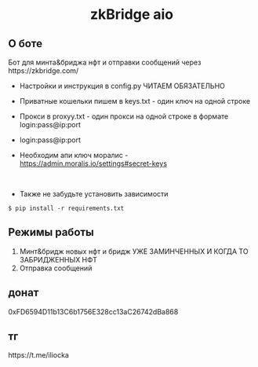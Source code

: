 <h1 align="center">zkBridge aio</h1>

<h2>О боте</h2>
Бот для минта&бриджа нфт и отправки сообщений через https://zkbridge.com/</br>


* Настройки и инструкция в config.py ЧИТАЕМ ОБЯЗАТЕЛЬНО

* Приватные кошельки пишем в keys.txt - один ключ на одной строке </br>

* Прокси в proxyy.txt - один прокси на одной строке  в формате login:pass@ip:port</br>

* login:pass@ip:port</br>

* Необходим апи ключ моралис - https://admin.moralis.io/settings#secret-keys
 </br>

* Также не забудьте установить зависимости 

<pre><code>$ pip install -r requirements.txt</code></pre>


<h2>Режимы работы</h2>

1. Минт&бридж новых нфт и бридж УЖЕ ЗАМИНЧЕННЫХ И КОГДА ТО ЗАБРИДЖЕННЫХ НФТ</br>
2. Отправка сообщений


<h2>донат</h2> 0xFD6594D11b13C6b1756E328cc13aC26742dBa868
<h2>тг</h2> https://t.me/iliocka
